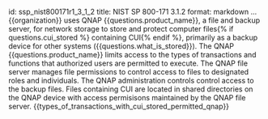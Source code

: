 id: ssp_nist800171r1_3_1_2
title: NIST SP 800-171 3.1.2
format: markdown
...
{{organization}} uses QNAP {{questions.product_name}}, a file and backup server, for network storage to store and protect computer files{% if questions.cui_stored %} containing CUI{% endif %}, primarily as a backup device for other systems ({{questions.what_is_stored}}). The QNAP {{questions.product_name}} limits access to the types of transactions and functions that authorized users are permitted to execute. The QNAP file server manages file permissions to control access to files to designated roles and individuals. The QNAP administration controls control access to the backup files. Files containing CUI are located in shared directories on the QNAP device with access permisisons maintained by the QNAP file server. {{types_of_transactions_with_cui_stored_permitted_qnap}}

